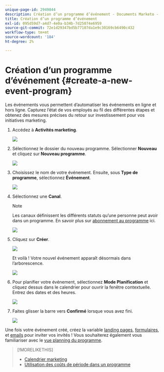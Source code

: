 ```yaml
---
unique-page-id: 2949844
description: Création d’un programme d’événement - Documents Marketo - Documentation du produit
title: Création d’un programme d’événement
exl-id: 095d59d7-a4d7-4e0a-b34b-7d25074e6959
source-git-commit: 72e1d29347bd5b77107da1e9c30169cb6490c432
workflow-type: tm+mt
source-wordcount: '184'
ht-degree: 2%

---
```


# Création d’un programme d’événement {#create-a-new-event-program}

Les événements vous permettent d’automatiser les événements en ligne et hors ligne. Capturez l’état de vos employés au fil des différentes étapes et obtenez des mesures précises du retour sur investissement pour vos initiatives marketing.

1. Accédez à **Activités marketing**.

   ![](assets/ma.png)

1. Sélectionnez le dossier du nouveau programme. Sélectionner **Nouveau** et cliquez sur **Nouveau programme**.

   ![](assets/image2015-2-26-14-3a24-3a30.png)

1. Choisissez le nom de votre événement. Ensuite, sous **Type de programme**, sélectionnez **Événement**.

   ![](assets/image2015-2-26-14-3a26-3a6.png)

1. Sélectionnez une **Canal**.

   >[!NOTE]
   >
   >Les canaux définissent les différents statuts qu’une personne peut avoir dans un programme. En savoir plus sur [abonnement au programme](/help/marketo/product-docs/core-marketo-concepts/programs/creating-programs/understanding-program-membership.md) ici.

   ![](assets/image2015-2-26-14-3a29-3a3.png)

1. Cliquez sur **Créer**.

   ![](assets/image2015-2-26-14-3a33-3a17.png)

   Et voilà ! Votre nouvel événement apparaît désormais dans l’arborescence.

   ![](assets/image2015-2-26-14-3a34-3a33.png)

1. Pour planifier votre événement, sélectionnez **Mode Planification** et cliquez dessus dans le calendrier pour ouvrir la fenêtre contextuelle. Entrez des dates et des heures.

   ![](assets/image2016-3-25-14-3a17-3a33.png)

1. Faites glisser la barre vers **Confirmé** lorsque vous avez fini.

   ![](assets/image2016-3-25-14-3a18-3a13.png)

Une fois votre événement créé, créez la variable [landing pages](/help/marketo/product-docs/demand-generation/landing-pages/free-form-landing-pages/create-a-free-form-landing-page.md), [formulaires](/help/marketo/product-docs/demand-generation/forms/creating-a-form/create-a-form.md), et [emails](/help/marketo/product-docs/email-marketing/email-programs/creating-an-email-program/create-an-email-program.md) pour inviter vos invités ! Vous souhaiterez également vous familiariser avec le [vue planning du programme](https://docs.marketo.com/display/docs/program+schedule+view).

>[!MORELIKETHIS]
>
>* [Calendrier marketing](/help/marketo/product-docs/core-marketo-concepts/marketing-calendar/understanding-the-calendar/navigating-the-marketing-calendar.md)
>* [Utilisation des coûts de période dans un programme](/help/marketo/product-docs/core-marketo-concepts/programs/working-with-programs/using-period-costs-in-a-program.md)

